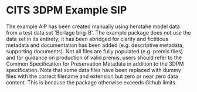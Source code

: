 # CITS 3DPM Example SIP
The example AIP has been created manually using herotahe model data from a test data set 'Berlage brig-B'. The example package does not use the data set in its entirety; it has been abridged for clarity and fictitious metadata and documentation has been added (e.g. descriptive metadata, supporting documents). Not all files are fully populated (e.g. premis files) and for guidance on production of valid premis, users should refer to the Common Specification for Preservation Metadata in addition to the 3DPM specification.
Note that some data files have been replaced with dummy files with the correct filename and extension but zero pr near zero data content. This is because the package otherwise exceeds Github limits.
